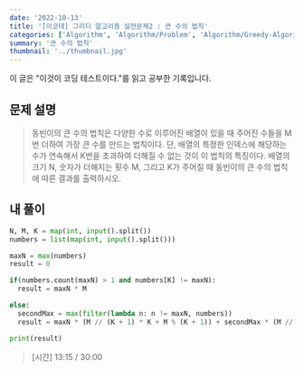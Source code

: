 ```yaml
---
date: '2022-10-13'
title: '[이코테] 그리디 알고리즘 실전문제2 : 큰 수의 법칙'
categories: ['Algorithm', 'Algorithm/Problem', 'Algorithm/Greedy-Algorithm']
summary: '큰 수의 법칙'
thumbnail: '../thumbnail.jpg'
---
```


<div class="noticeBox">이 글은 "이것이 코딩 테스트이다."를 읽고 공부한 기록입니다.</div>

## 문제 설명

> 동빈이의 큰 수의 법칙은 다양한 수로 이루어진 배열이 있을 때 주어진 수들을 M번 더하여 가장 큰 수를 만드는 법칙이다. 단, 배열의 특정한 인덱스에 해당하는 수가 연속해서 K번을 초과하여 더해질 수 없는 것이 이 법칙의 특징이다. 배열의 크기 N, 숫자가 더해지는 횟수 M, 그리고 K가 주어질 때 동빈이의 큰 수의 법칙에 따른 결과를 출력하시오.

## 내 풀이

```python
N, M, K = map(int, input().split())
numbers = list(map(int, input().split()))

maxN = max(numbers)
result = 0

if(numbers.count(maxN) > 1 and numbers[K] != maxN):
  result = maxN * M

else:
  secondMax = max(filter(lambda n: n != maxN, numbers))
  result = maxN * (M // (K + 1) * K + M % (K + 1)) + secondMax * (M // (K + 1))

print(result)
```

> [시간] 13:15 / 30:00
